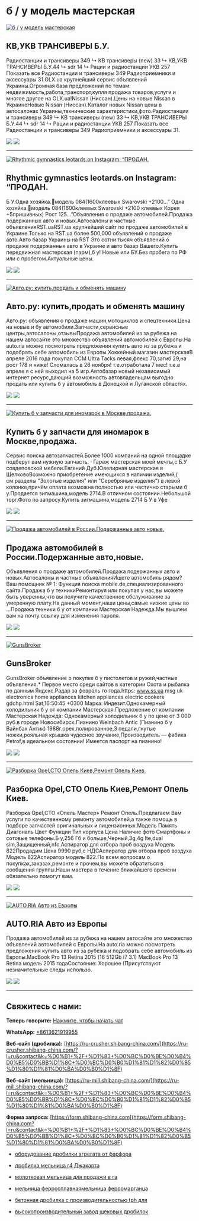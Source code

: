 # б / у модель мастерская

<a href="https://swt.shibang-china.com/?l=ru&img&k=%D0%B1+%2F+%D1%83+%D0%BC%D0%BE%D0%B4%D0%B5%D0%BB%D1%8C+%D0%BC%D0%B0%D1%81%D1%82%D0%B5%D1%80%D1%81%D0%BA%D0%B0%D1%8F" target="_blank">![б / у модель мастерская](http://static.shibang-china.com/all-800x300/1257.jpg)</a>

## КВ,УКВ ТРАНСИВЕРЫ Б.У.
Радиостанции и трансиверы 349 ↳ КВ трансиверы (new) 33 ↳ КВ,УКВ ТРАНСИВЕРЫ Б.У.44 ↳ sdr 14 ↳ Рации и радиостанции УКВ 257 Показать все Радиостанции и трансиверы 349 Радиоприемники и аксессуары 31.OLX.ua крупнейший сервис объявлений Украины.Огромная база предложений по темам: недвижимость,работа,транспорт,купля продажа товаров,услуги и многое другое на OLX.ua!Nissan (Ниссан).Цены на новые Nissan в УкраинеНовые Nissan (Ниссан).Каталог новых Nissan цены в автосалонах Украины,технические характеристики,фото.Радиостанции и трансиверы 349 ↳ КВ трансиверы (new) 33 ↳ КВ,УКВ ТРАНСИВЕРЫ Б.У.44 ↳ sdr 14 ↳ Рации и радиостанции УКВ 257 Показать все Радиостанции и трансиверы 349 Радиоприемники и аксессуары 31.


<a href="https://whatsapp.shibangsoft.com/WhatsApp.php" target="_blank" title="WhatsApp">![](http://static.shibang-china.com/icon/whatsapp.png)</a> <a href="https://swt.shibang-china.com/?l=ru&icon&k=%D0%B1+%2F+%D1%83+%D0%BC%D0%BE%D0%B4%D0%B5%D0%BB%D1%8C+%D0%BC%D0%B0%D1%81%D1%82%D0%B5%D1%80%D1%81%D0%BA%D0%B0%D1%8F" target="_blank">![](http://static.shibang-china.com/icon/chat-ru.png)</a>

---

<a href="https://swt.shibang-china.com/?l=ru&img&k=%D0%B1+%2F+%D1%83+%D0%BC%D0%BE%D0%B4%D0%B5%D0%BB%D1%8C+%D0%BC%D0%B0%D1%81%D1%82%D0%B5%D1%80%D1%81%D0%BA%D0%B0%D1%8F" target="_blank">![Rhythmic gymnastics leotards.on Instagram: “ПРОДАН.](http://static.shibang-china.com/all-800x300/909.jpg)</a>

## Rhythmic gymnastics leotards.on Instagram: “ПРОДАН.
Б У.Одна хозяйка.📍модель 084(1600клеевых Swarovski +2100…” Одна хозяйка.📍модель 084(1600клеевых Swarovski +2100 клеевых Корея +5пришивных) Рост 125…”Объявления о продаже автомобилей.Продажа подержанных авто и новых.Автосалоны и частные объявленияRST.uaRST.ua крупнейший сайт по продаже автомобилей в Украине.Только на RST.ua более 500,000 объявлений о продаже авто.Авто базар Украины на RST Это сотни тысяч объявлений о продаже подержанных авто в Украине и авто базар Вашего.Купить передвижная мастерская (парм),б у! Новые или БУ.Без пробега по РФ или с пробегом.Актуальные цены.


<a href="https://whatsapp.shibangsoft.com/WhatsApp.php" target="_blank" title="WhatsApp">![](http://static.shibang-china.com/icon/whatsapp.png)</a> <a href="https://swt.shibang-china.com/?l=ru&icon&k=%D0%B1+%2F+%D1%83+%D0%BC%D0%BE%D0%B4%D0%B5%D0%BB%D1%8C+%D0%BC%D0%B0%D1%81%D1%82%D0%B5%D1%80%D1%81%D0%BA%D0%B0%D1%8F" target="_blank">![](http://static.shibang-china.com/icon/chat-ru.png)</a>

---

<a href="https://swt.shibang-china.com/?l=ru&img&k=%D0%B1+%2F+%D1%83+%D0%BC%D0%BE%D0%B4%D0%B5%D0%BB%D1%8C+%D0%BC%D0%B0%D1%81%D1%82%D0%B5%D1%80%D1%81%D0%BA%D0%B0%D1%8F" target="_blank">![Авто.ру: купить,продать и обменять машину](http://static.shibang-china.com/all-800x300/1124.jpg)</a>

## Авто.ру: купить,продать и обменять машину
Авто.ру: объявления о продаже машин,мотоциклов и спецтехники.Цена на новые и бу автомобили.Запчасти,сервисные центры,автосалоны,отзывыПродажа автомобилей из за рубежа на нашем автосайте это множество объявлений автомобилей с Европы.На auto.ria можно посмотреть предложения купить авто из за рубежа и подобрать себе автомобиль из Европы.Хоккейный магазин мастерскаяВ апреле 2016 года покупал CCM Ultra Tacks левая,флекс 70,загиб 29,на рост 178 и ниже! Сломалась в 26 ноября! т.е.отработала 7 мес! т.е.в апреле я с ней выходил на 5 игр.Автобазар новый независимый интернет ресурс,дающий возможность автовладельцам выгодно продать или купить б у автомобиль в Донецкой и Луганской областях.


<a href="https://whatsapp.shibangsoft.com/WhatsApp.php" target="_blank" title="WhatsApp">![](http://static.shibang-china.com/icon/whatsapp.png)</a> <a href="https://swt.shibang-china.com/?l=ru&icon&k=%D0%B1+%2F+%D1%83+%D0%BC%D0%BE%D0%B4%D0%B5%D0%BB%D1%8C+%D0%BC%D0%B0%D1%81%D1%82%D0%B5%D1%80%D1%81%D0%BA%D0%B0%D1%8F" target="_blank">![](http://static.shibang-china.com/icon/chat-ru.png)</a>

---

<a href="https://swt.shibang-china.com/?l=ru&img&k=%D0%B1+%2F+%D1%83+%D0%BC%D0%BE%D0%B4%D0%B5%D0%BB%D1%8C+%D0%BC%D0%B0%D1%81%D1%82%D0%B5%D1%80%D1%81%D0%BA%D0%B0%D1%8F" target="_blank">![Купить б у запчасти для иномарок в Москве,продажа.](http://static.shibang-china.com/all-800x300/996.jpg)</a>

## Купить б у запчасти для иномарок в Москве,продажа.
Сервис поиска автозапчастей.Более 1000 компаний на одной площадке подберут вам нужную запчасть.&nbsp;&#0183;&#32;Гараж мастерская моей мечты,с Б.У совдеповской мебели.Евгений Дуб.Ювелирная мастерская в ЩелковоВозможно приобретение имеющихся в наличии изделий,( см.разделы &quot;Золотые изделия&quot; или &quot;Серебряные изделия&quot;) в левой колонке,причём оплата возможна полностью или частично старыми б у.Продается зигмашина,модель 2714.В отличном состоянии.Небольшой торг.Фото по запросу.Купить зигмашина,модель 2714 Б У в Уфе


<a href="https://whatsapp.shibangsoft.com/WhatsApp.php" target="_blank" title="WhatsApp">![](http://static.shibang-china.com/icon/whatsapp.png)</a> <a href="https://swt.shibang-china.com/?l=ru&icon&k=%D0%B1+%2F+%D1%83+%D0%BC%D0%BE%D0%B4%D0%B5%D0%BB%D1%8C+%D0%BC%D0%B0%D1%81%D1%82%D0%B5%D1%80%D1%81%D0%BA%D0%B0%D1%8F" target="_blank">![](http://static.shibang-china.com/icon/chat-ru.png)</a>

---

<a href="https://swt.shibang-china.com/?l=ru&img&k=%D0%B1+%2F+%D1%83+%D0%BC%D0%BE%D0%B4%D0%B5%D0%BB%D1%8C+%D0%BC%D0%B0%D1%81%D1%82%D0%B5%D1%80%D1%81%D0%BA%D0%B0%D1%8F" target="_blank">![Продажа автомобилей в России.Подержанные авто,новые.](http://static.shibang-china.com/all-800x300/956.jpg)</a>

## Продажа автомобилей в России.Подержанные авто,новые.
Объявления о продаже автомобилей.Продажа подержанных авто и новых.Автосалоны и частные объявленияИщете автомобиль рядом? Ваш помощник № 1: Функция поиска mobile.de,специализированного сайта.Продажа б у техникиРемонтируя или покупая у нас,вы можете быть уверенны,что вы получите качественное обслуживание за умеренную плату.На данный момент,наши цены,самые низкие цены во …Продажа техники б у от компании Мастерская Надежда.Мы вышлем вам на почту ссылку для изменения пароля.


<a href="https://whatsapp.shibangsoft.com/WhatsApp.php" target="_blank" title="WhatsApp">![](http://static.shibang-china.com/icon/whatsapp.png)</a> <a href="https://swt.shibang-china.com/?l=ru&icon&k=%D0%B1+%2F+%D1%83+%D0%BC%D0%BE%D0%B4%D0%B5%D0%BB%D1%8C+%D0%BC%D0%B0%D1%81%D1%82%D0%B5%D1%80%D1%81%D0%BA%D0%B0%D1%8F" target="_blank">![](http://static.shibang-china.com/icon/chat-ru.png)</a>

---

<a href="https://swt.shibang-china.com/?l=ru&img&k=%D0%B1+%2F+%D1%83+%D0%BC%D0%BE%D0%B4%D0%B5%D0%BB%D1%8C+%D0%BC%D0%B0%D1%81%D1%82%D0%B5%D1%80%D1%81%D0%BA%D0%B0%D1%8F" target="_blank">![GunsBroker](http://static.shibang-china.com/all-800x300/1159.jpg)</a>

## GunsBroker
GunsBroker объявление о покупке б у пистолетов и ружей,частные объявления.* Первое место среди сайтов в категории Охота и рыбалка по данным Яндекс.Радар за февраль го года.https: www.ss.ua msg uk electronics home appliances kitchen appliances electric cookers gdchp.html Sat,16:50:45 +0300 Марка: Индезит.Однокамерный холодильник б у от компании Мастерская.Предложение от компании Мастерская Надежда: Однокамерный холодильник б у по цене от 3 000 руб.в городе Новосибирск.Пианино Weinbach Antic (Пианино б у Вайнбах Антик) 1988г.орех,полированное,3 педали,гнутые ножки,рояльная крышка чудесное звучание,Производитель — фабика Petrof,в идеальном состоянии! Имеется паспорт на пианино!


<a href="https://whatsapp.shibangsoft.com/WhatsApp.php" target="_blank" title="WhatsApp">![](http://static.shibang-china.com/icon/whatsapp.png)</a> <a href="https://swt.shibang-china.com/?l=ru&icon&k=%D0%B1+%2F+%D1%83+%D0%BC%D0%BE%D0%B4%D0%B5%D0%BB%D1%8C+%D0%BC%D0%B0%D1%81%D1%82%D0%B5%D1%80%D1%81%D0%BA%D0%B0%D1%8F" target="_blank">![](http://static.shibang-china.com/icon/chat-ru.png)</a>

---

<a href="https://swt.shibang-china.com/?l=ru&img&k=%D0%B1+%2F+%D1%83+%D0%BC%D0%BE%D0%B4%D0%B5%D0%BB%D1%8C+%D0%BC%D0%B0%D1%81%D1%82%D0%B5%D1%80%D1%81%D0%BA%D0%B0%D1%8F" target="_blank">![Разборка Opel,СТО Опель Киев,Ремонт Опель Киев.](http://static.shibang-china.com/all-800x300/1454.jpg)</a>

## Разборка Opel,СТО Опель Киев,Ремонт Опель Киев.
Разборка Opel,СТО &#171;Опель Мастер&#187; Ремонт Опель.Предлагаем Вам услуги по качественному ремонту автомобилей,а также помощь в подборе запчастей оригинальных и лицензионных.Модель Память Диагональ Цвет Функции Тип корпуса Цена Наличие фото Смартфоны и сотовые телефоны.Б у,256 Гб и больше,Черный,3g,4g lte,dual sim,Защищенный,nfc.Аспиратор для отбора проб воздуха Модель 822Продадим.Цена 9990 руб,с НДСАспиратор для отбора проб воздуха Модель 822Аспиратор модель 822.По всем вопросам о покупках,заказах,ремонте и прочем,вы можете обратиться в сообщения группы.Наши мастера в течение ближайшего времени обязательно помогут вам.


<a href="https://whatsapp.shibangsoft.com/WhatsApp.php" target="_blank" title="WhatsApp">![](http://static.shibang-china.com/icon/whatsapp.png)</a> <a href="https://swt.shibang-china.com/?l=ru&icon&k=%D0%B1+%2F+%D1%83+%D0%BC%D0%BE%D0%B4%D0%B5%D0%BB%D1%8C+%D0%BC%D0%B0%D1%81%D1%82%D0%B5%D1%80%D1%81%D0%BA%D0%B0%D1%8F" target="_blank">![](http://static.shibang-china.com/icon/chat-ru.png)</a>

---

<a href="https://swt.shibang-china.com/?l=ru&img&k=%D0%B1+%2F+%D1%83+%D0%BC%D0%BE%D0%B4%D0%B5%D0%BB%D1%8C+%D0%BC%D0%B0%D1%81%D1%82%D0%B5%D1%80%D1%81%D0%BA%D0%B0%D1%8F" target="_blank">![AUTO.RIA Авто из Европы](http://static.shibang-china.com/all-800x300/531.jpg)</a>

## AUTO.RIA Авто из Европы
Продажа автомобилей из за рубежа на нашем автосайте это множество объявлений автомобилей с Европы.На auto.ria можно посмотреть предложения купить авто из за рубежа и подобрать себе автомобиль из Европы.MacBook Pro 13 Retina 2015 (16 512Gb i7 3.1) MacBook Pro 13 Retina модель 2015 годаСостояние: Хорошее (Присутствуют незначительные следы использо.

<a href="https://whatsapp.shibangsoft.com/WhatsApp.php" target="_blank" title="WhatsApp">![](http://static.shibang-china.com/icon/whatsapp.png)</a> <a href="https://swt.shibang-china.com/?l=ru&icon&k=%D0%B1+%2F+%D1%83+%D0%BC%D0%BE%D0%B4%D0%B5%D0%BB%D1%8C+%D0%BC%D0%B0%D1%81%D1%82%D0%B5%D1%80%D1%81%D0%BA%D0%B0%D1%8F" target="_blank">![](http://static.shibang-china.com/icon/chat-ru.png)</a>

---
## Свяжитесь с нами:

**Теперь говорите:** [Нажмите, чтобы начать чат](https://swt.shibang-china.com?l=ru&contact&k=%D0%B1+%2F+%D1%83+%D0%BC%D0%BE%D0%B4%D0%B5%D0%BB%D1%8C+%D0%BC%D0%B0%D1%81%D1%82%D0%B5%D1%80%D1%81%D0%BA%D0%B0%D1%8F)

**WhatsApp:**  [+8613621919955](https://whatsapp.shibangsoft.com/WhatsApp.php)

**Веб-сайт (дробилка):** [https://ru-crusher.shibang-china.com/](https://ru-crusher.shibang-china.com/?l=ru&contact&k=%D0%B1+%2F+%D1%83+%D0%BC%D0%BE%D0%B4%D0%B5%D0%BB%D1%8C+%D0%BC%D0%B0%D1%81%D1%82%D0%B5%D1%80%D1%81%D0%BA%D0%B0%D1%8F)

**Веб-сайт (мельница):** [https://ru-mill.shibang-china.com/](https://ru-mill.shibang-china.com/?l=ru&contact&k=%D0%B1+%2F+%D1%83+%D0%BC%D0%BE%D0%B4%D0%B5%D0%BB%D1%8C+%D0%BC%D0%B0%D1%81%D1%82%D0%B5%D1%80%D1%81%D0%BA%D0%B0%D1%8F)

**Форма запроса:** [https://form.shibang-china.com](https://form.shibang-china.com?l=ru&contact&k=%D0%B1+%2F+%D1%83+%D0%BC%D0%BE%D0%B4%D0%B5%D0%BB%D1%8C+%D0%BC%D0%B0%D1%81%D1%82%D0%B5%D1%80%D1%81%D0%BA%D0%B0%D1%8F)

* [оборудование дробилки агрегата от фарфора](../134/%D0%BE%D0%B1%D0%BE%D1%80%D1%83%D0%B4%D0%BE%D0%B2%D0%B0%D0%BD%D0%B8%D0%B5%20%D0%B4%D1%80%D0%BE%D0%B1%D0%B8%D0%BB%D0%BA%D0%B8%20%D0%B0%D0%B3%D1%80%D0%B5%D0%B3%D0%B0%D1%82%D0%B0%20%D0%BE%D1%82%20%D1%84%D0%B0%D1%80%D1%84%D0%BE%D1%80%D0%B0.md)

* [дробилка мельница r4 Джакарта](../131/%D0%B4%D1%80%D0%BE%D0%B1%D0%B8%D0%BB%D0%BA%D0%B0%20%D0%BC%D0%B5%D0%BB%D1%8C%D0%BD%D0%B8%D1%86%D0%B0%20r4%20%D0%94%D0%B6%D0%B0%D0%BA%D0%B0%D1%80%D1%82%D0%B0.md)

* [молотковая мельница для продажи в га](../135/%D0%BC%D0%BE%D0%BB%D0%BE%D1%82%D0%BA%D0%BE%D0%B2%D0%B0%D1%8F%20%D0%BC%D0%B5%D0%BB%D1%8C%D0%BD%D0%B8%D1%86%D0%B0%20%D0%B4%D0%BB%D1%8F%20%D0%BF%D1%80%D0%BE%D0%B4%D0%B0%D0%B6%D0%B8%20%D0%B2%20%D0%B3%D0%B0.md)

* [мельница ферросплавнаямельница ферромарганца](../131/%D0%BC%D0%B5%D0%BB%D1%8C%D0%BD%D0%B8%D1%86%D0%B0%20%D1%84%D0%B5%D1%80%D1%80%D0%BE%D1%81%D0%BF%D0%BB%D0%B0%D0%B2%D0%BD%D0%B0%D1%8F%D0%BC%D0%B5%D0%BB%D1%8C%D0%BD%D0%B8%D1%86%D0%B0%20%D1%84%D0%B5%D1%80%D1%80%D0%BE%D0%BC%D0%B0%D1%80%D0%B3%D0%B0%D0%BD%D1%86%D0%B0.md)

* [бетонная дробилка с производительностью tph для](../133/%D0%B1%D0%B5%D1%82%D0%BE%D0%BD%D0%BD%D0%B0%D1%8F%20%D0%B4%D1%80%D0%BE%D0%B1%D0%B8%D0%BB%D0%BA%D0%B0%20%D1%81%20%D0%BF%D1%80%D0%BE%D0%B8%D0%B7%D0%B2%D0%BE%D0%B4%D0%B8%D1%82%D0%B5%D0%BB%D1%8C%D0%BD%D0%BE%D1%81%D1%82%D1%8C%D1%8E%20tph%20%D0%B4%D0%BB%D1%8F.md)

* [высокопроизводительный завод щековых дробилок](../131/%D0%B2%D1%8B%D1%81%D0%BE%D0%BA%D0%BE%D0%BF%D1%80%D0%BE%D0%B8%D0%B7%D0%B2%D0%BE%D0%B4%D0%B8%D1%82%D0%B5%D0%BB%D1%8C%D0%BD%D1%8B%D0%B9%20%D0%B7%D0%B0%D0%B2%D0%BE%D0%B4%20%D1%89%D0%B5%D0%BA%D0%BE%D0%B2%D1%8B%D1%85%20%D0%B4%D1%80%D0%BE%D0%B1%D0%B8%D0%BB%D0%BE%D0%BA.md)
